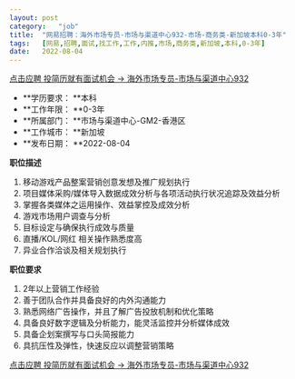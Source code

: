 ```yaml
---
layout:	post
category:	"job"
title:	"网易招聘：海外市场专员-市场与渠道中心932-市场-商务类-新加坡本科0-3年"
tags:	[网易,招聘,面试,找工作,工作,内推,市场,商务类,新加坡,本科,0-3年]
date:	2022-08-04
---
```


[点击应聘 投简历就有面试机会 -> 海外市场专员-市场与渠道中心932](http://mobile.bole.netease.com/bole/boleDetail?id=42121&employeeId=346f03c3cda5f04c&key=all)



- **学历要求： **本科
- **工作年限： **0-3年
- **所属部门： **市场与渠道中心-GM2-香港区
- **工作城市： **新加坡
- **发布日期： **2022-08-04



**职位描述**
1. 移动游戏产品整案营销创意发想及推广规划执行
2. 项目媒体采购/媒体导入数据成效分析与各项活动执行状况追踪及效益分析
3. 掌握各类媒体之运用操作、效益掌控及成效分析
4. 游戏市场用户调查与分析
5. 目标设定与确保执行成效与质量
6. 直播/KOL/网红 相关操作熟悉度高
7. 异业合作洽谈及相关规划执行



**职位要求**
1. 2年以上营销工作经验 
2. 善于团队合作并具备良好的内外沟通能力
3. 熟悉网络广告操作，并且了解广告投放机制和优化策略
4. 具备良好数字逻辑及分析能力，能灵活监控并分析媒体成效
5. 具备企划案撰写与口头简报能力
6. 具抗压性及弹性，快速反应以调整营销策略



[点击应聘 投简历就有面试机会 -> 海外市场专员-市场与渠道中心932](http://mobile.bole.netease.com/bole/boleDetail?id=42121&employeeId=346f03c3cda5f04c&key=all)